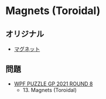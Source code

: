 # Magnets (Toroidal)

## オリジナル
- [マグネット](magnets.md)

## 問題
- [WPF PUZZLE GP 2021 ROUND 8](../questions/wpfpgp2021-8.md)
	- 13\. Magnets (Toroidal)
